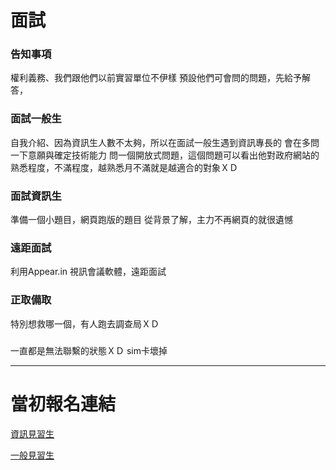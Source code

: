 # 面試

### 告知事項
權利義務、我們跟他們以前實習單位不伊樣
預設他們可會問的問題，先給予解答，

### 面試一般生
自我介紹、因為資訊生人數不太夠，所以在面試一般生遇到資訊專長的 會在多問一下意願與確定技術能力
問一個開放式問題，這個問題可以看出他對政府網站的熟悉程度，不滿程度，越熟悉月不滿就是越適合的對象ＸＤ



### 面試資訊生
準備一個小題目，網頁跑版的題目
從背景了解，主力不再網頁的就很遺憾

### 遠距面試
利用Appear.in 視訊會議軟體，遠距面試

### 正取備取
特別想救哪一個，有人跑去調查局ＸＤ

### 

一直都是無法聯繫的狀態ＸＤ sim卡壞掉

-----
# 當初報名連結
[資訊見習生](https://rich.yda.gov.tw/richCandidate/jobPublic/jobDetail.jsp?mjobID=A9169EC18E23D9CFD0636733C6861689&mprojID=717B043762B18CBED0636733C6861689)
               
[一般見習生](https://rich.yda.gov.tw/richCandidate/jobPublic/jobDetail.jsp?mjobID=82FFB9CEBA2544D8D0636733C6861689&mprojID=717B043762B18CBED0636733C6861689)
            